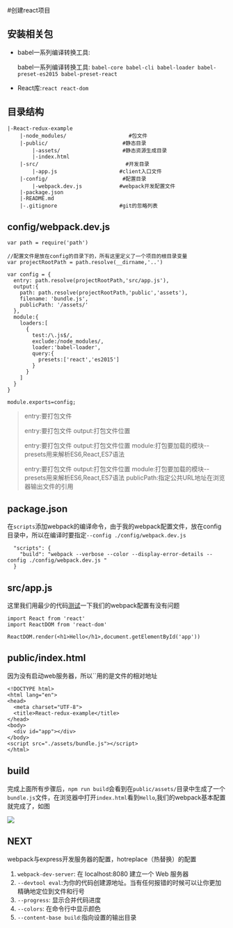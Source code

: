 #创建react项目

## 安装相关包

- babel一系列编译转换工具:

  babel一系列编译转换工具:
  `babel-core babel-cli babel-loader babel-preset-es2015 babel-preset-react`

- React库:`react react-dom`

## 目录结构

    |-React-redux-example
        |-node_modules/                    #包文件
        |-public/                        #静态目录
            |-assets/                    #静态资源生成目录
            |-index.html
        |-src/                            #开发目录
            |-app.js                    #client入口文件
        |-config/                        #配置目录
            |-webpack.dev.js            #webpack开发配置文件
        |-package.json        
        |-README.md
        |-.gitignore                    #git的忽略列表
## config/webpack.dev.js

```
var path = require('path')

//配置文件是放在config的目录下的，所有这里定义了一个项目的根目录变量
var projectRootPath = path.resolve(__dirname,'..') 

var config = {
  entry: path.resolve(projectRootPath,'src/app.js'),
  output:{
    path: path.resolve(projectRootPath,'public','assets'),
    filename: 'bundle.js',
    publicPath: '/assets/'
  },
  module:{
    loaders:[
      {
        test:/\.js$/,
        exclude:/node_modules/,
        loader:'babel-loader',
        query:{
          presets:['react','es2015']
        }
      }
    ]
  }
}

module.exports=config;
```

> entry:要打包文件
>
> entry:要打包文件
> output:打包文件位置
>
> entry:要打包文件
> output:打包文件位置
> module:打包要加载的模块--presets用来解析ES6,React,ES7语法
>
> entry:要打包文件
> output:打包文件位置
> module:打包要加载的模块--presets用来解析ES6,React,ES7语法
> publicPath:指定公共URL地址在浏览器输出文件的引用

## package.json

在`scripts`添加webpack的编译命令，由于我的webpack配置文件，放在config目录中，所以在编译时要指定`--config ./config/webpack.dev.js`

```
  "scripts": {
    "build": "webpack --verbose --color --display-error-details --config ./config/webpack.dev.js "
  }
```

## src/app.js

这里我们用最少的代码[测试](http://lib.csdn.net/base/softwaretest)一下我们的webpack配置有没有问题

```
import React from 'react'
import ReactDOM from 'react-dom'

ReactDOM.render(<h1>Hello</h1>,document.getElementById('app'))
```

## public/index.html

因为没有启动web服务器，所以``用的是文件的相对地址

```
<!DOCTYPE html>
<html lang="en">
<head>
  <meta charset="UTF-8">
  <title>React-redux-example</title>
</head>
<body>
  <div id="app"></div>
</body>
<script src="./assets/bundle.js"></script>
</html>
```

## build

完成上面所有步骤后，`npm run build`会看到在`public/assets/`目录中生成了一个`bundle.js`文件，在浏览器中打开`index.html`看到`Hello`,我们的webpack基本配置就完成了，如图

![](http://upload-images.jianshu.io/upload_images/1488597-8997e24069aaee03.png?imageMogr2/auto-orient/strip%7CimageView2/2/w/1240)

## NEXT

webpack与express开发服务器的配置，hotreplace（热替换）的配置



1. `webpack-dev-server`: 在 localhost:8080 建立一个 Web 服务器
2. `--devtool eval`:为你的代码创建源地址。当有任何报错的时候可以让你更加精确地定位到文件和行号
3. `--progress`: 显示合并代码进度
4. `--colors`: 在命令行中显示颜色
5. `--content-base build`:指向设置的输出目录

